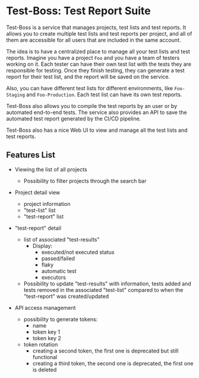 # Test-Boss: Test Report Suite

Test-Boss is a service that manages projects, test lists and test reports. It allows you to create multiple test lists and test reports per project, and all of them are accessible for all users that are included in the same account.

The idea is to have a centralized place to manage all your test lists and test reports. Imagine you have a project `Foo` and you have a team of testers working on it. Each tester can have their own test list with the tests they are responsible for testing. Once they finish testing, they can generate a test report for their test list, and the report will be saved on the service.

Also, you can have different test lists for different environments, like `Foo-Staging` and `Foo-Production`. Each test list can have its own test reports.

Test-Boss also allows you to compile the test reports by an user or by automated end-to-end tests. The service also provides an API to save the automated test report generated by the CI/CD pipeline.

Test-Boss also has a nice Web UI to view and manage all the test lists and test reports.

## Features List

- Viewing the list of all projects
  - Possibility to filter projects through the search bar
- Project detail view
  - project information
  - "test-list" list
  - "test-report" list
- "test-report" detail
  - list of associated "test-results"
    - Display:
      - executed/not executed status
      - passed/failed
      - flaky
      - automatic test
      - executors
  - Possibility to update "test-results" with information, tests added and tests removed in the associated "test-list" compared to when the "test-report" was created/updated

- API access management
  - possibility to generate tokens:
    - name
    - token key 1
    - token key 2
  - token rotation
    - creating a second token, the first one is deprecated but still functional
    - creating a third token, the second one is deprecated, the first one is deleted
